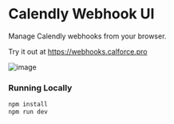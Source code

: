 # Calendly Webhook UI

Manage Calendly webhooks from your browser.

Try it out at https://webhooks.calforce.pro

![image](https://github.com/tcampb/calendly-webhooks-ui/assets/33756113/51376a54-76ae-46f4-be43-f49f14f8bfb2)

### Running Locally

```bash
npm install
npm run dev
```
